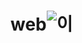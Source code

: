 # web![이](https://user-images.githubusercontent.com/105257139/170616537-1671b8a0-713d-4956-9010-abcbf0d5089b.jpg)
